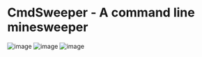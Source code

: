 # CmdSweeper - A command line minesweeper
![image](https://github.com/user-attachments/assets/210dc150-00ce-4b7c-8cf4-ee06f069d690)
![image](https://github.com/user-attachments/assets/c60cbdd1-c1bc-45a6-80eb-cce2f00b649e)
![image](https://github.com/user-attachments/assets/7a0e810e-734c-4605-b94a-bd4bb3e1d661)

